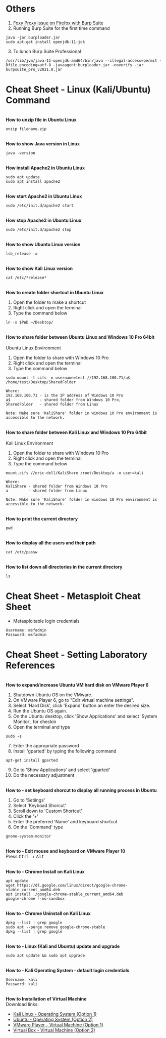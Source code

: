 # Others 
1. [Foxy Proxy issue on Firefox with Burp Suite](https://portswigger.net/burp/documentation/desktop/external-browser-config/certificate/ca-cert-firefox)
2. Running Burp Suite for the first time command 
```
java -jar burploader.jar
sudo apt-get install openjdk-11-jdk
```
3. To lunch Burp Suite Professional
```
/usr/lib/jvm/java-11-openjdk-amd64/bin/java --illegal-access=permit -Dfile.encoding=utf-8 -javaagent:burploader.jar -noverify -jar burpsuite_pro_v2021.8.jar
```

# Cheat Sheet - Linux (Kali/Ubuntu) Command 

</br>**How to unzip file in Ubuntu Linux**
```
unzip filename.zip
```

</br>**How to show Java version in Linux**
```
java -version
```

</br>**How install Apache2 in Ubuntu Linux**
```
sudo apt update
sudo apt install apache2
```

</br>**How start Apache2 in Ubuntu Linux**
```
sudo /etc/init.d/apache2 start 
```

</br>**How stop Apache2 in Ubuntu Linux**
``` 
sudo /etc/init.d/apache2 stop 
```

</br>**How to show Ubuntu Linux version**
```
lsb_release -a
```

</br>**How to show Kali Linux version**
```
cat /etc/*release*
```

</br>**How to create folder shortcut in Ubuntu Linux**
1. Open the folder to make a shortcut
2. Right click and open the terminal
3. Type the command below
```
ln -s $PWD ~/Desktop/
```

</br>**How to share folder between Ubuntu Linux and Windows 10 Pro 64bit**
</br></br>
Ubuntu Linux Environment
1. Open the folder to share with Windows 10 Pro
2. Right click and open the terminal
3. Type the command below
```
sudo mount -t cifs -o username=test //192.168.100.71/a$ /home/test/Desktop/SharedFolder

Where:
192.168.100.71 - is the IP address of Windows 10 Pro
a$             - shared folder from Windows 10 Pro, 
SharedFolder   - shared folder from Linux

Note: Make sure 'KaliShare' folder in windows 10 Pro environment is accessible to the network.
```

</br>**How to share folder between Kali Linux and Windows 10 Pro 64bit**
</br></br>
Kali Linux Environment
1. Open the folder to share with Windows 10 Pro
2. Right click and open the terminal
3. Type the command below
```
mount.cifs //eric-dell/KaliShare /root/Desktop/a -o user=kali

Where:
KaliShare - shared folder from Windows 10 Pro
a         - shared folder from Linux

Note: Make sure 'KaliShare' folder in windows 10 Pro environment is accessible to the network.
```

</br>**How to print the current directory**
```
pwd
```

</br>**How to display all the users and their path**
```
cat /etc/passw
```

</br>**How to list down all directories in the current directory**
```
ls
```

# Cheat Sheet - Metasploit Cheat Sheet
* Metasploitable login credentials</br>
```
Username: msfadmin
Password: msfadmin
```
# Cheat Sheet - Setting Laboratory References

</br>**How to expand/increase Ubuntu VM hard disk on VMware Player 6** 
1. Shutdown Ubuntu OS on the VMware.
2. On VMware Player 6, go to "Edir virtual machine settings".
3. Select 'Hard Disk', click 'Expand' button an enter the desired size.
4. Run the Ubuntu OS again.
5. On the Ubuntu desktop, click 'Show Applications' and select 'System Monitor', for checkin
6. Open the terminal and type
```
sudo -s
```
7. Enter the appropriate password
8. Install 'gparted' by typing the following command
```
apt-get install gparted
```
9. Go to 'Show Applications' and select 'gparted'
10. Do the necessary adjustment


</br>**How to - set keyboard shorcut to display all running process in Ubuntu**</br>
1. Go to 'Setiings'
2. Select 'Keyboad Shorcut'
3. Scroll down to 'Custom Shortcut'
4. Click the '+'
5. Enter the preferred 'Name' and keyboard shortcut
6. On the 'Command' type
```
gnome-system-monitor
```

</br>**How to - Exit mouse and keyboard on VMware Player 10**</br>
Press <kbd> Ctrl </kbd> + <kbd> Alt </kbd>

</br>**How to - Chrome Install on Kali Linux**</br>
``` 
apt update
wget https://dl.google.com/linux/direct/google-chrome-stable_current_amd64.deb
apt install ./google-chrome-stable_current_amd64.deb
google-chrome --no-sandbox 
 ```

</br>**How to - Chrome Uninstall on Kali Linux**</br>
``` 
dpkg --list | grep google
sudo apt --purge remove google-chrome-stable
dpkg --list | grep google
```

</br>**How to - Linux (Kali and Ubuntu) update and upgrade**
``` 
sudo apt update && sudo apt upgrade 
```

</br>**How to - Kali Operating System - default login credentials**

```
Username: kali
Password: kali
```

</br> **How to Installation of Virtual Machine** </br>
Download links:
* [Kali Linux - Operating System (Option 1)](https://www.kali.org/get-kali/#kali-virtual-machines)</br>
* [Ubuntu - Operating System (Option 2)](https://ubuntu.com/download/desktop)</br>
* [VMware Player - Virtual Machine (Option 1)](https://www.vmware.com/asean/products/workstation-player/workstation-player-evaluation.html)</br>
* [Virtual Box - Virtual Machine (Option 2)](https://www.virtualbox.org/wiki/Downloads)</br>
